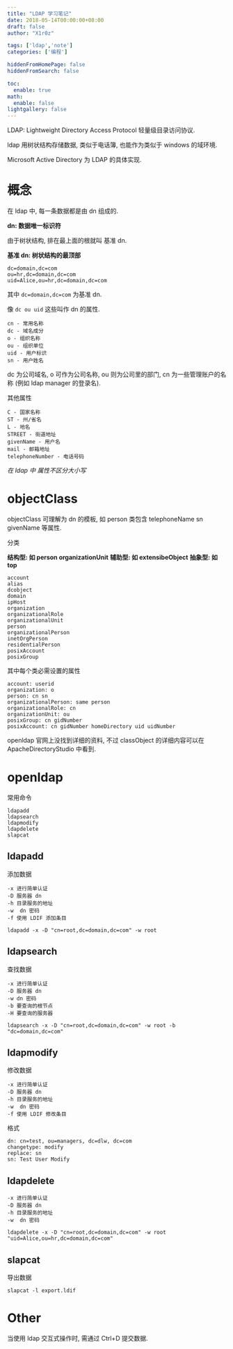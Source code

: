 ```yaml
---
title: "LDAP 学习笔记"
date: 2018-05-14T00:00:00+08:00
draft: false
author: "X1r0z"

tags: ['ldap','note']
categories: ['编程']

hiddenFromHomePage: false
hiddenFromSearch: false

toc:
  enable: true
math:
  enable: false
lightgallery: false
---
```


LDAP: Lightweight Directory Access Protocol 轻量级目录访问协议.

<!--more-->

ldap 用树状结构存储数据, 类似于电话簿, 也能作为类似于 windows 的域环境.

Microsoft Active Directory 为 LDAP 的具体实现.

# 概念

在 ldap 中, 每一条数据都是由 dn 组成的.

**dn: 数据唯一标识符**

由于树状结构, 排在最上面的根就叫 基准 dn.

**基准 dn: 树状结构的最顶部**

```
dc=domain,dc=com
ou=hr,dc=domain,dc=com
uid=Alice,ou=hr,dc=domain,dc=com
```

其中 `dc=domain,dc=com` 为基准 dn.

像 `dc ou uid` 这些叫作 dn 的属性.

```
cn - 常用名称
dc - 域名成分
o - 组织名称
ou - 组织单位
uid - 用户标识
sn - 用户姓名
```

dc 为公司域名, o 可作为公司名称, ou 则为公司里的部门, cn 为一些管理账户的名称 (例如 ldap manager 的登录名).

其他属性

```
C - 国家名称
ST - 州/省名
L - 地名
STREET - 街道地址
givenName - 用户名
mail - 邮箱地址
telephoneNumber - 电话号码
```

*在 ldap 中 属性不区分大小写*

# objectClass

objectClass 可理解为 dn 的模板, 如 person 类包含 telephoneName sn givenName 等属性.

分类

**结构型: 如 person organizationUnit**
**辅助型: 如 extensibeObject**
**抽象型: 如 top**

```
account
alias
dcobject
domain
ipHost
organization
organizationalRole
organizationalUnit
person
organizationalPerson
inetOrgPerson
residentialPerson
posixAccount
posixGroup
```

其中每个类必需设置的属性

```
account: userid
organization: o
person: cn sn
organizationalPerson: same person
organizationalRole: cn
organizationUnit: ou
posixGroup: cn gidNumber
posixAccount: cn gidNumber homeDirectory uid uidNumber
```

openldap 官网上没找到详细的资料, 不过 classObject 的详细内容可以在 ApacheDirectoryStudio 中看到.

# openldap

常用命令

```
ldapadd
ldapsearch
ldapmodify
ldapdelete
slapcat
```

## ldapadd

添加数据

```
-x 进行简单认证
-D 服务器 dn
-h 目录服务的地址
-w  dn 密码
-f 使用 LDIF 添加条目
```

`ldapadd -x -D "cn=root,dc=domain,dc=com" -w root`

## ldapsearch

查找数据

```
-x 进行简单认证
-D 服务器 dn
-w dn 密码
-b 要查询的根节点
-H 要查询的服务器
```

`ldapsearch -x -D "cn=root,dc=domain,dc=com" -w root -b "dc=domain,dc=com"`

## ldapmodify

修改数据

```
-x 进行简单认证
-D 服务器 dn
-h 目录服务的地址
-w  dn 密码
-f 使用 LDIF 修改条目
```

格式

```
dn: cn=test, ou=managers, dc=dlw, dc=com 
changetype: modify
replace: sn
sn: Test User Modify
```

## ldapdelete

```
-x 进行简单认证
-D 服务器 dn
-h 目录服务的地址
-w  dn 密码
```

`ldapdelete -x -D "cn=root,dc=domain,dc=com" -w root "uid=Alice,ou=hr,dc=domain,dc=com"`

## slapcat

导出数据

```
slapcat -l export.ldif
```

# Other

当使用 ldap 交互式操作时, 需通过 Ctrl+D 提交数据.